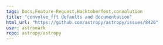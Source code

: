 ```yaml
---
tags: Docs,Feature-Request,Hacktoberfest,convolution
title: "convolve_fft defaults and documentation"
html_url: "https://github.com/astropy/astropy/issues/8426"
user: astromark
repo: astropy/astropy
---
```



